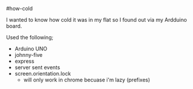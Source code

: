 #how-cold

I wanted to know how cold it was in my flat so I found out via my Ardduino board.

Used the following;

- Arduino UNO
- johnny-five
- express
- server sent events
- screen.orientation.lock
    - will only work in chrome becuase i'm lazy (prefixes)

